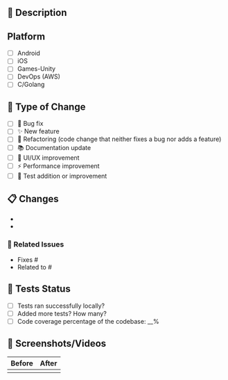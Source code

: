 ## 📱 Description
<!-- Provide a brief description of what this PR accomplishes -->

## Platform
- [ ] Android
- [ ] iOS
- [ ] Games-Unity
- [ ] DevOps (AWS)
- [ ] C/Golang 

## 🎯 Type of Change
<!-- Mark the relevant option with an [x] -->
- [ ] 🐛 Bug fix
- [ ] ✨ New feature
- [ ] 🔧 Refactoring (code change that neither fixes a bug nor adds a feature)
- [ ] 📚 Documentation update
- [ ] 🎨 UI/UX improvement
- [ ] ⚡ Performance improvement
- [ ] 🧪 Test addition or improvement

## 📋 Changes
<!-- List the key changes made in this PR -->
- 
- 

### 🔗 Related Issues
<!-- Link any related issues using "Fixes #issue_number" or "Closes #issue_number" -->
- Fixes #
- Related to #

## 🧪 Tests Status
- [ ] Tests ran successfully locally?
- [ ] Added more tests? How many?
- [ ] Code coverage percentage of the codebase: __%

## 📸 Screenshots/Videos
<!-- Add screenshots or screen recordings of UI changes -->
<!-- Use the format below for before/after comparisons -->

| Before | After |
|--------|-------|
|<!-- Add screenshot/video of current behavior -->|<!-- Add screenshot/video of new behavior -->|

